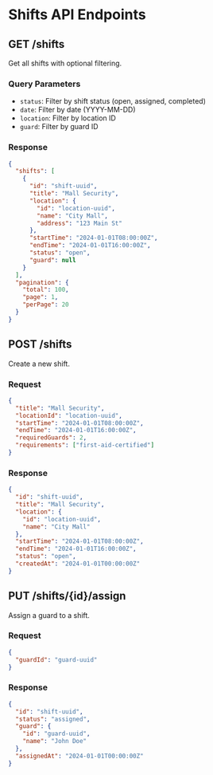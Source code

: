 # Shifts API Endpoints

## GET /shifts
Get all shifts with optional filtering.

### Query Parameters
- `status`: Filter by shift status (open, assigned, completed)
- `date`: Filter by date (YYYY-MM-DD)
- `location`: Filter by location ID
- `guard`: Filter by guard ID

### Response
```json
{
  "shifts": [
    {
      "id": "shift-uuid",
      "title": "Mall Security",
      "location": {
        "id": "location-uuid",
        "name": "City Mall",
        "address": "123 Main St"
      },
      "startTime": "2024-01-01T08:00:00Z",
      "endTime": "2024-01-01T16:00:00Z",
      "status": "open",
      "guard": null
    }
  ],
  "pagination": {
    "total": 100,
    "page": 1,
    "perPage": 20
  }
}
```

## POST /shifts
Create a new shift.

### Request
```json
{
  "title": "Mall Security",
  "locationId": "location-uuid",
  "startTime": "2024-01-01T08:00:00Z",
  "endTime": "2024-01-01T16:00:00Z",
  "requiredGuards": 2,
  "requirements": ["first-aid-certified"]
}
```

### Response
```json
{
  "id": "shift-uuid",
  "title": "Mall Security",
  "location": {
    "id": "location-uuid",
    "name": "City Mall"
  },
  "startTime": "2024-01-01T08:00:00Z",
  "endTime": "2024-01-01T16:00:00Z",
  "status": "open",
  "createdAt": "2024-01-01T00:00:00Z"
}
```

## PUT /shifts/{id}/assign
Assign a guard to a shift.

### Request
```json
{
  "guardId": "guard-uuid"
}
```

### Response
```json
{
  "id": "shift-uuid",
  "status": "assigned",
  "guard": {
    "id": "guard-uuid",
    "name": "John Doe"
  },
  "assignedAt": "2024-01-01T00:00:00Z"
}
```